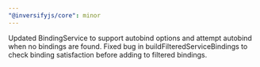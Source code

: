 ```yaml
---
"@inversifyjs/core": minor
---
```


Updated BindingService to support autobind options and attempt autobind when no bindings are found. Fixed bug in buildFilteredServiceBindings to check binding satisfaction before adding to filtered bindings.
